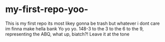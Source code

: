 # my-first-repo-yoo-
This is my first repo its most likey gonna be trash but whatever i dont care im finna make hella bank
Yo yo yo. 148-3 to the 3 to the 6 to the 9, representing the ABQ, what up, biatch?! Leave it at the tone
